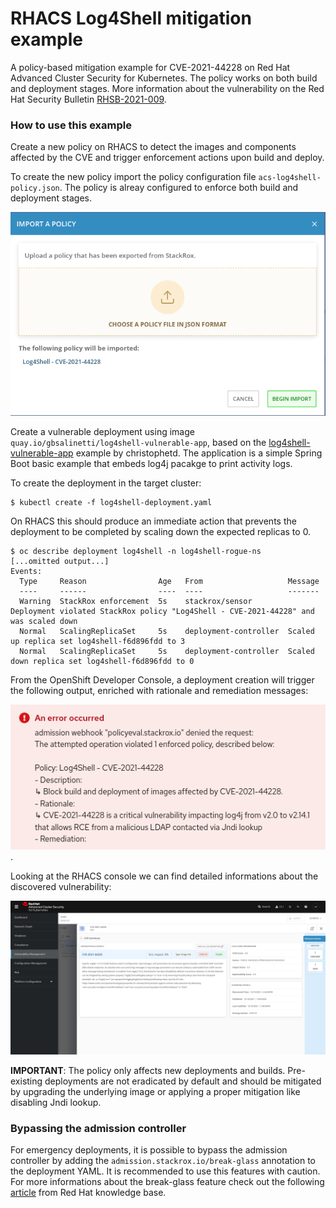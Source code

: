 # RHACS Log4Shell mitigation example

A policy-based mitigation example for CVE-2021-44228 on Red Hat Advanced Cluster Security for Kubernetes.
The policy works on both build and deployment stages.
More information about the vulnerability on the Red Hat Security Bulletin [RHSB-2021-009](https://access.redhat.com/security/vulnerabilities/RHSB-2021-009).


### How to use this example
Create a new policy on RHACS to detect the images and components affected by the CVE and 
trigger enforcement actions upon build and deploy.

To create the new policy import the policy configuration file `acs-log4shell-policy.json`. The policy 
is alreay configured to enforce both build and deployment stages.  


![Policy Import](images/import-policy.png)
  

Create a vulnerable deployment using image `quay.io/gbsalinetti/log4shell-vulnerable-app`, based on 
the [log4shell-vulnerable-app](https://github.com/christophetd/log4shell-vulnerable-app) example
by christophetd.
The application is a simple Spring Boot basic example that embeds log4j pacakge to print activity logs.

To create the deployment in the target cluster:

```
$ kubectl create -f log4shell-deployment.yaml
```

On RHACS this should produce an immediate action that prevents the deployment to be completed by scaling down
the expected replicas to 0.

```
$ oc describe deployment log4shell -n log4shell-rogue-ns
[...omitted output...]
Events:
  Type     Reason                Age   From                   Message
  ----     ------                ----  ----                   -------
  Warning  StackRox enforcement  5s    stackrox/sensor        Deployment violated StackRox policy "Log4Shell - CVE-2021-44228" and was scaled down
  Normal   ScalingReplicaSet     5s    deployment-controller  Scaled up replica set log4shell-f6d896fdd to 3
  Normal   ScalingReplicaSet     5s    deployment-controller  Scaled down replica set log4shell-f6d896fdd to 0
```

From the OpenShift Developer Console, a deployment creation will trigger the following output, enriched with rationale and remediation messages:  

![admission-controller-error](images/admission-controller-error.png).


Looking at the RHACS console we can find detailed informations about the discovered vulnerability:

![CVE Details](images/cve-details.png)

**IMPORTANT**: The policy only affects new deployments and builds. Pre-existing deployments are not eradicated by default and should be mitigated by 
upgrading the underlying image or applying a proper mitigation like disabling Jndi lookup.

### Bypassing the admission controller
For emergency deployments, it is possible to bypass the admission controller by adding the `admission.stackrox.io/break-glass` annotation to the deployment YAML. It is recommended to use this features with caution.
For more informations about the break-glass feature check out the following [article](https://access.redhat.com/articles/5897721) from Red Hat knowledge base.
